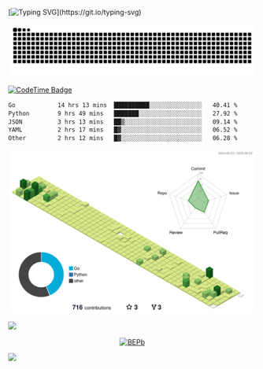 [![Typing SVG](https://readme-typing-svg.demolab.com?font=JetBrains+Mono&duration=3000&center=true&vCenter=true&multiline=true&repeat=false&width=800&height=80&lines=Welcome+to+KevinMatt's+workshop;Do+not+go+gentle+into+that+good+night.)](https://git.io/typing-svg)

![snake-grid](https://raw.githubusercontent.com/kevinmatthe/kevinmatthe/output/github-contribution-grid-snake-dark.svg)

[![CodeTime Badge](https://img.shields.io/endpoint?style=flat-square&color=222&url=https%3A%2F%2Fapi.codetime.dev%2Fshield%3Fid%3D30418%26project%3D%26in=0)](https://codetime.dev)

<!--START_SECTION:waka-->

```txt
Go            14 hrs 13 mins  ██████████░░░░░░░░░░░░░░░   40.41 %
Python        9 hrs 49 mins   ███████░░░░░░░░░░░░░░░░░░   27.92 %
JSON          3 hrs 13 mins   ██▒░░░░░░░░░░░░░░░░░░░░░░   09.14 %
YAML          2 hrs 17 mins   █▓░░░░░░░░░░░░░░░░░░░░░░░   06.52 %
Other         2 hrs 12 mins   █▓░░░░░░░░░░░░░░░░░░░░░░░   06.28 %
```

<!--END_SECTION:waka-->

<!--   profile-green-animate -->
![](./profile-3d-contrib/profile-green-animate.svg)

<!--  2d history skills -->
<img src="https://cr-skills-chart-widget.azurewebsites.net/api/api?username=kevinmatthe" width="auto"></img>

<p align="center"> 
<a href="https://github.com/ryo-ma/github-profile-trophy"><img src="https://github-profile-trophy.vercel.app/?username=kevinmatthe" alt="BEPb" /></a>
</p>

<img src="https://cr-ss-service.azurewebsites.net/api/ScreenShot?widget=summary&username=kevinmatthe" width="auto"></img>

